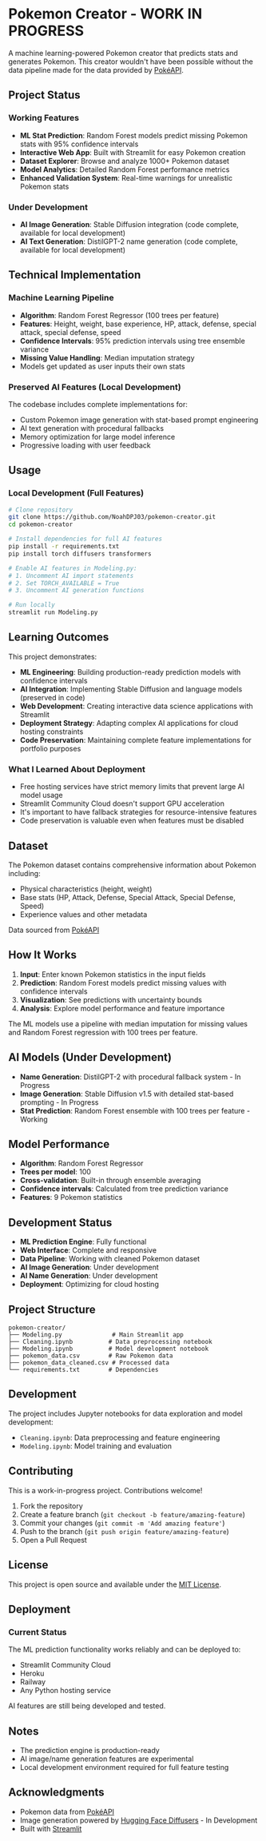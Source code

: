 # Pokemon Creator - WORK IN PROGRESS

A machine learning-powered Pokemon creator that predicts stats and generates Pokemon. This creator wouldn't have been possible without the data pipeline made for the data provided by [PokéAPI](https://pokeapi.co/).

## Project Status

### Working Features
- **ML Stat Prediction**: Random Forest models predict missing Pokemon stats with 95% confidence intervals
- **Interactive Web App**: Built with Streamlit for easy Pokemon creation
- **Dataset Explorer**: Browse and analyze 1000+ Pokemon dataset
- **Model Analytics**: Detailed Random Forest performance metrics
- **Enhanced Validation System**: Real-time warnings for unrealistic Pokemon stats

### Under Development
- **AI Image Generation**: Stable Diffusion integration (code complete, available for local development)
- **AI Text Generation**: DistilGPT-2 name generation (code complete, available for local development)

## Technical Implementation

### Machine Learning Pipeline
- **Algorithm**: Random Forest Regressor (100 trees per feature)
- **Features**: Height, weight, base experience, HP, attack, defense, special attack, special defense, speed
- **Confidence Intervals**: 95% prediction intervals using tree ensemble variance
- **Missing Value Handling**: Median imputation strategy
- Models get updated as user inputs their own stats

### Preserved AI Features (Local Development)
The codebase includes complete implementations for:
- Custom Pokemon image generation with stat-based prompt engineering
- AI text generation with procedural fallbacks
- Memory optimization for large model inference
- Progressive loading with user feedback

## Usage

### Local Development (Full Features)
```bash
# Clone repository
git clone https://github.com/NoahDPJ03/pokemon-creator.git
cd pokemon-creator

# Install dependencies for full AI features
pip install -r requirements.txt
pip install torch diffusers transformers

# Enable AI features in Modeling.py:
# 1. Uncomment AI import statements
# 2. Set TORCH_AVAILABLE = True
# 3. Uncomment AI generation functions

# Run locally
streamlit run Modeling.py
```

## Learning Outcomes

This project demonstrates:
- **ML Engineering**: Building production-ready prediction models with confidence intervals
- **AI Integration**: Implementing Stable Diffusion and language models (preserved in code)
- **Web Development**: Creating interactive data science applications with Streamlit
- **Deployment Strategy**: Adapting complex AI applications for cloud hosting constraints
- **Code Preservation**: Maintaining complete feature implementations for portfolio purposes

### What I Learned About Deployment

- Free hosting services have strict memory limits that prevent large AI model usage
- Streamlit Community Cloud doesn't support GPU acceleration
- It's important to have fallback strategies for resource-intensive features
- Code preservation is valuable even when features must be disabled

## Dataset

The Pokemon dataset contains comprehensive information about Pokemon including:
- Physical characteristics (height, weight)
- Base stats (HP, Attack, Defense, Special Attack, Special Defense, Speed)
- Experience values and other metadata

Data sourced from [PokéAPI](https://pokeapi.co/)

## How It Works

1. **Input**: Enter known Pokemon statistics in the input fields
2. **Prediction**: Random Forest models predict missing values with confidence intervals
3. **Visualization**: See predictions with uncertainty bounds
4. **Analysis**: Explore model performance and feature importance

The ML models use a pipeline with median imputation for missing values and Random Forest regression with 100 trees per feature.

## AI Models (Under Development)

- **Name Generation**: DistilGPT-2 with procedural fallback system - In Progress
- **Image Generation**: Stable Diffusion v1.5 with detailed stat-based prompting - In Progress
- **Stat Prediction**: Random Forest ensemble with 100 trees per feature - Working

## Model Performance

- **Algorithm**: Random Forest Regressor
- **Trees per model**: 100 
- **Cross-validation**: Built-in through ensemble averaging
- **Confidence intervals**: Calculated from tree prediction variance
- **Features**: 9 Pokemon statistics

## Development Status

- **ML Prediction Engine**: Fully functional
- **Web Interface**: Complete and responsive  
- **Data Pipeline**: Working with cleaned Pokemon dataset
- **AI Image Generation**: Under development
- **AI Name Generation**: Under development
- **Deployment**: Optimizing for cloud hosting

## Project Structure

```
pokemon-creator/
├── Modeling.py              # Main Streamlit app
├── Cleaning.ipynb          # Data preprocessing notebook
├── Modeling.ipynb          # Model development notebook
├── pokemon_data.csv        # Raw Pokemon data
├── pokemon_data_cleaned.csv # Processed data
└── requirements.txt        # Dependencies
```

## Development

The project includes Jupyter notebooks for data exploration and model development:
- `Cleaning.ipynb`: Data preprocessing and feature engineering
- `Modeling.ipynb`: Model training and evaluation

## Contributing

This is a work-in-progress project. Contributions welcome!

1. Fork the repository
2. Create a feature branch (`git checkout -b feature/amazing-feature`)
3. Commit your changes (`git commit -m 'Add amazing feature'`)
4. Push to the branch (`git push origin feature/amazing-feature`)
5. Open a Pull Request

## License

This project is open source and available under the [MIT License](LICENSE).

## Deployment

### Current Status
The ML prediction functionality works reliably and can be deployed to:
- Streamlit Community Cloud
- Heroku
- Railway
- Any Python hosting service

AI features are still being developed and tested.

## Notes

- The prediction engine is production-ready
- AI image/name generation features are experimental
- Local development environment required for full feature testing

## Acknowledgments

- Pokemon data from [PokéAPI](https://pokeapi.co/)
- Image generation powered by [Hugging Face Diffusers](https://github.com/huggingface/diffusers) - In Development
- Built with [Streamlit](https://streamlit.io/)

